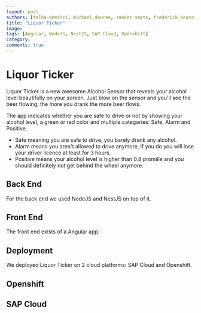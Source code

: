 ```yaml
---
layout: post
authors: [talha-demirci, michael_dewree, sander_smets, frederick_bousson, axel_bergmans]
title: "Liquor Ticker"
image: 
tags: [Angular, NodeJS, NestJS, SAP Cloud, Openshift]
category: 
comments: true
---
```


# Liquor Ticker

Liquor Ticker is a new awesome Alcohol Sensor that reveals your alcohol level beautifully on your screen.
Just blow on the sensor and you'll see the beer flowing, the more you drank the more beer flows.

The app indicates whether you are safe to drive or not by showing your alcohol level, a green or red color and multiple categories: Safe, Alarm and Positive.
- Safe meaning you are safe to drive, you barely drank any alcohol.
- Alarm means you aren't allowed to drive anymore, if you do you will lose your driver licence at least for 3 hours.
- Positive means your alcohol level is higher than 0.8 promille and you should definitely not get behind the wheel anymore.

## Back End
For the back end we used NodeJS and NestJS on top of it.

## Front End
The front end exists of a Angular app.

## Deployment
We deployed Liquor Ticker on 2 cloud platforms: SAP Cloud and Openshift.

## Openshift


## SAP Cloud